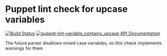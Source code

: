 # Puppet lint check for upcase variables

[![Build Status](https://travis-ci.org/fiddyspence/puppetlint-variablecase.png?branch=master)](https://travis-ci.org/fiddyspence/puppetlint-variablecase)
[![puppet-lint-variable_contains_upcase API Documentation](https://www.omniref.com/ruby/gems/puppet-lint-variable_contains_upcase.png)](https://www.omniref.com/ruby/gems/puppet-lint-variable_contains_upcase)

The future parser disallows mixed case variables, so this check implements
warnings for them

